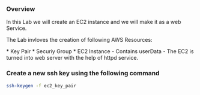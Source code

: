 ### Overview

In this Lab we will create an EC2 instance and we will make it as a web Service.

<p>The Lab invloves the creation of following AWS Resources:</p>
    * Key Pair
    * Securiy Group
    * EC2 Instance
        - Contains userData
        - The EC2 is turned into web server with the help of httpd service.
       
### Create a new ssh key using the following command

```bash
ssh-keygen -f ec2_key_pair
```
